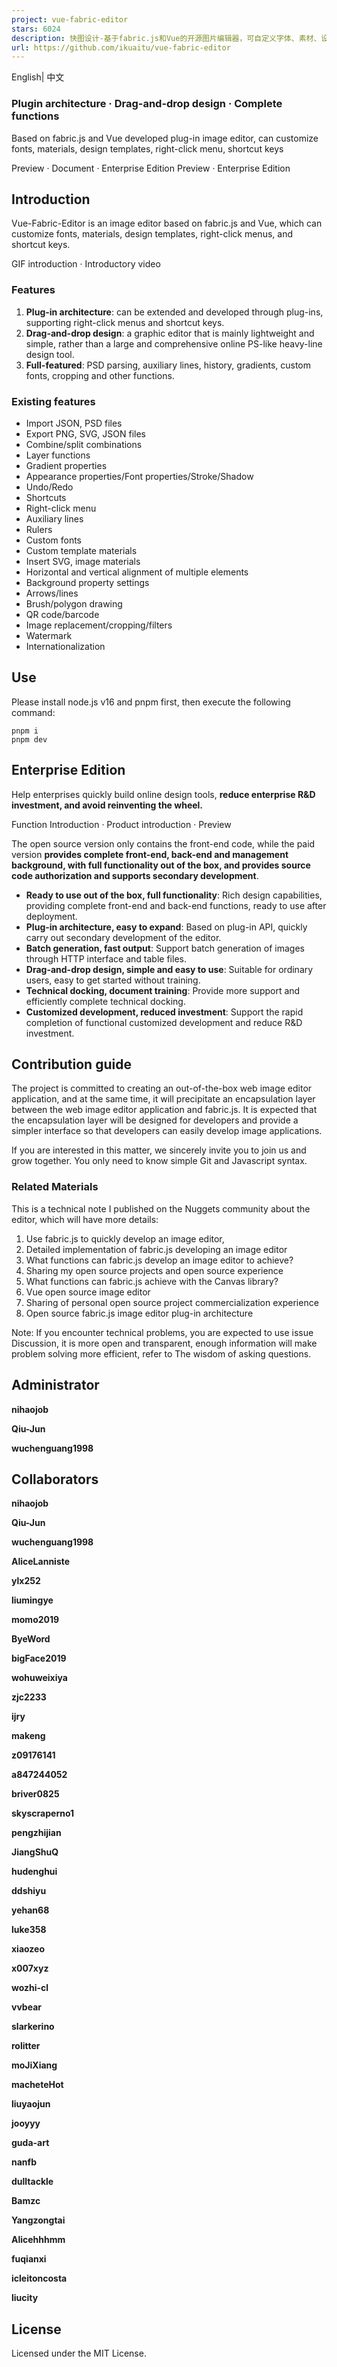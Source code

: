 ```yaml
---
project: vue-fabric-editor
stars: 6024
description: 快图设计-基于fabric.js和Vue的开源图片编辑器，可自定义字体、素材、设计模板。fabric.js and Vue based image editor, can customize fonts, materials, design templates.
url: https://github.com/ikuaitu/vue-fabric-editor
---
```


English| 中文

### Plugin architecture · Drag-and-drop design · Complete functions

Based on fabric.js and Vue developed plug-in image editor, can customize fonts, materials, design templates, right-click menu, shortcut keys

Preview · Document · Enterprise Edition Preview · Enterprise Edition

  

  

Introduction
------------

Vue-Fabric-Editor is an image editor based on fabric.js and Vue, which can customize fonts, materials, design templates, right-click menus, and shortcut keys.

GIF introduction · Introductory video

### Features

1.  **Plug-in architecture**: can be extended and developed through plug-ins, supporting right-click menus and shortcut keys.
2.  **Drag-and-drop design**: a graphic editor that is mainly lightweight and simple, rather than a large and comprehensive online PS-like heavy-line design tool.
3.  **Full-featured**: PSD parsing, auxiliary lines, history, gradients, custom fonts, cropping and other functions.

### Existing features

-   Import JSON, PSD files
-   Export PNG, SVG, JSON files
-   Combine/split combinations
-   Layer functions
-   Gradient properties
-   Appearance properties/Font properties/Stroke/Shadow
-   Undo/Redo
-   Shortcuts
-   Right-click menu
-   Auxiliary lines
-   Rulers
-   Custom fonts
-   Custom template materials
-   Insert SVG, image materials
-   Horizontal and vertical alignment of multiple elements
-   Background property settings
-   Arrows/lines
-   Brush/polygon drawing
-   QR code/barcode
-   Image replacement/cropping/filters
-   Watermark
-   Internationalization

Use
---

Please install node.js v16 and pnpm first, then execute the following command:

```
pnpm i
pnpm dev
```

Enterprise Edition
------------------

Help enterprises quickly build online design tools, **reduce enterprise R&D investment, and avoid reinventing the wheel.**

Function Introduction · Product introduction · Preview

The open source version only contains the front-end code, while the paid version **provides complete front-end, back-end and management background, with full functionality out of the box, and provides source code authorization and supports secondary development**.

-   **Ready to use out of the box, full functionality**: Rich design capabilities, providing complete front-end and back-end functions, ready to use after deployment.
-   **Plug-in architecture, easy to expand**: Based on plug-in API, quickly carry out secondary development of the editor.
-   **Batch generation, fast output**: Support batch generation of images through HTTP interface and table files.
-   **Drag-and-drop design, simple and easy to use**: Suitable for ordinary users, easy to get started without training.
-   **Technical docking, document training**: Provide more support and efficiently complete technical docking.
-   **Customized development, reduced investment**: Support the rapid completion of functional customized development and reduce R&D investment.

Contribution guide
------------------

The project is committed to creating an out-of-the-box web image editor application, and at the same time, it will precipitate an encapsulation layer between the web image editor application and fabric.js. It is expected that the encapsulation layer will be designed for developers and provide a simpler interface so that developers can easily develop image applications.

If you are interested in this matter, we sincerely invite you to join us and grow together. You only need to know simple Git and Javascript syntax.

### Related Materials

This is a technical note I published on the Nuggets community about the editor, which will have more details:

1.  Use fabric.js to quickly develop an image editor,
2.  Detailed implementation of fabric.js developing an image editor
3.  What functions can fabric.js develop an image editor to achieve?
4.  Sharing my open source projects and open source experience
5.  What functions can fabric.js achieve with the Canvas library?
6.  Vue open source image editor
7.  Sharing of personal open source project commercialization experience
8.  Open source fabric.js image editor plug-in architecture

Note: If you encounter technical problems, you are expected to use issue Discussion, it is more open and transparent, enough information will make problem solving more efficient, refer to The wisdom of asking questions.

Administrator
-------------

  
**nihaojob**

  
**Qiu-Jun**

  
**wuchenguang1998**

Collaborators
-------------

  
**nihaojob**

  
**Qiu-Jun**

  
**wuchenguang1998**

  
**AliceLanniste**

  
**ylx252**

  
**liumingye**

  
**momo2019**

  
**ByeWord**

  
**bigFace2019**

  
**wohuweixiya**

  
**zjc2233**

  
**ijry**

  
**makeng**

  
**z09176141**

  
**a847244052**

  
**briver0825**

  
**skyscraperno1**

  
**pengzhijian**

  
**JiangShuQ**

  
**hudenghui**

  
**ddshiyu**

  
**yehan68**

  
**luke358**

  
**xiaozeo**

  
**x007xyz**

  
**wozhi-cl**

  
**vvbear**

  
**slarkerino**

  
**rolitter**

  
**moJiXiang**

  
**macheteHot**

  
**liuyaojun**

  
**jooyyy**

  
**guda-art**

  
**nanfb**

  
**dulltackle**

  
**Bamzc**

  
**Yangzongtai**

  
**Alicehhhmm**

  
**fuqianxi**

  
**icleitoncosta**

  
**liucity**

License
-------

Licensed under the MIT License.
